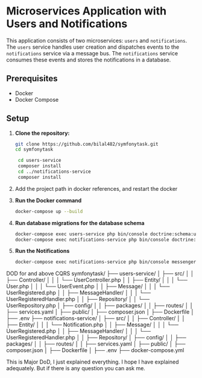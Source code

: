 # Microservices Application with Users and Notifications

This application consists of two microservices: `users` and `notifications`. The `users` service handles user creation and dispatches events to the `notifications` service via a message bus. The `notifications` service consumes these events and stores the notifications in a database.

## Prerequisites

- Docker
- Docker Compose

## Setup

1. **Clone the repository:**

   ```sh
   git clone https://github.com/bilal482/symfonytask.git
   cd symfonytask

    cd users-service
    composer install
    cd ../notifications-service
    composer install


2. Add the project path in docker references, and restart the docker

3. **Run the Docker command**
    ```sh
    docker-compose up --build

4. **Run database migrations for the database schema**

    ```sh
    docker-compose exec users-service php bin/console doctrine:schema:update --force
    docker-compose exec notifications-service php bin/console doctrine:schema:update --force

5. **Run the Notifications**

    ```sh
    docker-compose exec notifications-service php bin/console messenger:consume async --env=prod


DOD for and above CQRS
symfonytask/
├── users-service/
│   ├── src/
│   │   ├── Controller/
│   │   │       └── UserController.php
│   │   ├── Entity/
│   │   │   └── User.php
│   │   │   └── UserEvent.php
│   │   ├── Message/
│   │   │   └── UserRegistered.php
│   │   ├── MessageHandler/
│   │   │    └── UserRegisteredHandler.php
│   │   ├── Repository/
│   │    └── UserRepository.php
│   ├── config/
│   │   ├── packages/
│   │   ├── routes/
│   │   ├── services.yaml
│   ├── public/
│   ├── composer.json
│   ├── Dockerfile
│   ├── .env
├── notifications-service/
│   ├── src/
│   │   ├── Controller/
│   │   ├── Entity/
│   │   │   └── Notification.php
│   │   ├── Message/
│   │   │   └── UserRegistered.php
│   │   ├── MessageHandler/
│   │   │    └── UserRegisteredHandler.php
│   │   ├── Repository/
│   ├── config/
│   │   ├── packages/
│   │   ├── routes/
│   │   ├── services.yaml
│   ├── public/
│   ├── composer.json
│   ├── Dockerfile
│   ├── .env
├──  docker-compose.yml


This is Major DoD, I just explained everything. I hope I have explained adequately. But if there is any question you can ask me.